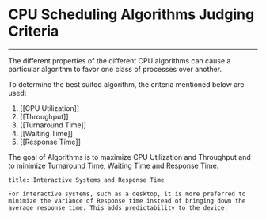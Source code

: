 # CPU Scheduling Algorithms Judging Criteria
***
The different properties of the different CPU algorithms can cause a particular algorithm to favor one class of processes over another.

To determine the best suited algorithm, the criteria mentioned below are used:
1. [[CPU Utilization]]
2. [[Throughput]]
3. [[Turnaround Time]]
4. [[Waiting Time]]
5. [[Response Time]]

The goal of Algorithms is to maximize CPU Utilization and Throughput and to minimize Turnaround Time, Waiting Time and Response Time.

```ad-attention
title: Interactive Systems and Response Time

For interactive systems, such as a desktop, it is more preferred to minimize the Variance of Response time instead of bringing down the average response time. This adds predictability to the device.

```
